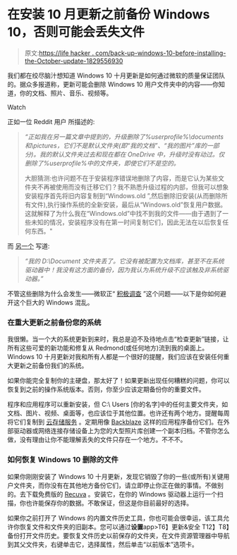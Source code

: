 # 在安装 10 月更新之前备份 Windows 10，否则可能会丢失文件

> 原文:[https://life hacker . com/back-up-windows-10-before-installing-the-October-update-1829556930](https://lifehacker.com/back-up-windows-10-before-installing-the-october-update-1829556930)

我们都在绞尽脑汁想知道 Windows 10 十月更新是如何通过微软的质量保证团队的。据众多报道称，更新可能会删除 Windows 10 用户文件夹中的内容——你知道，你的文档、照片、音乐、视频等。

Watch

正如一位 Reddit 用户 所描述的:

> *“正如我在另一篇文章中提到的，升级删除了%userprofile%\documents 和\pictures，它们不是默认文件夹(即“我的文档”、“我的图片”库的一部分)。我的默认文件夹过去和现在都在 OneDrive 中，升级时没有动过。仅删除了%userprofile%中的文件夹，即使它们不是空的。*
> 
> 大胆猜测:也许问题不在于安装程序错误地删除了内容，而是它认为某些文件夹不再被使用而没有迁移它们？我不熟悉升级过程的内部，但我可以想象安装程序首先将旧内容复制到“Windows.old ”,然后删除旧安装(从而删除所有文件),执行操作系统的全新安装，最后从“Windows.old”恢复用户数据。这就解释了为什么我在“Windows.old”中找不到我的文件——由于遇到了一些未知的情况，安装程序没有在第一时间复制它们，因此无法在以后恢复任何东西。"

而 [另一个](https://www.reddit.com/r/Windows10/comments/9l2v3z/windows_1809_update_wiped_my_documents/e75rgu4/) 写道:

> *“我的 D:\Document 文件夹丢了。它没有被配置为文档库，甚至不在系统驱动器中！我没有这方面的备份，因为我认为系统升级不应该触及非系统驱动器。”*

不管这些删除为什么会发生——微软正“ [积极调查](https://wccftech.com/windows-10-october-2018-update-deleting-user-data/) ”这个问题——以下是你如何避开这个巨大的 Windows 混乱。

### 在重大更新之前备份您的系统

我很懒。当一个大的系统更新到来时，我总是迫不及待地点击“检查更新”链接，让所有这些可爱的新功能和修复从 Redmond(或任何地方)流到我的桌面上。Windows 10 十月更新对我和所有人都是一个很好的提醒，我们应该在安装任何重大更新之前备份我们的系统。

如果你能完全复制你的主硬盘，那太好了！如果更新出现任何糟糕的问题，你可以恢复到之前的操作系统版本。否则，你至少应该定期备份你的重要文件。

程序和应用程序可以重新安装，但 C:\ Users \[你的名字]中的任何主要文件夹，如文档、图片、视频、桌面等，也应该位于其他位置。也许还有两个地方。提醒每周将它们复制到 [云存储服务](https://lifehacker.com/google-one-is-now-open-for-everyone-but-is-it-a-good-d-1826049257) 。定期用像 [Backblaze](https://lifehacker.com/how-do-you-back-up-your-data-in-the-cloud-1828396275) 这样的应用程序备份它们。在外部驱动器或网络连接存储设备上为您的大型照片库创建一个副本归档。不管你怎么做，没有理由让你不能理解丢失的文件只存在一个地方。不不不。

### 如何恢复 Windows 10 删除的文件

如果你刚刚安装了 Windows 10 十月更新，发现它销毁了你的一些(或所有)关键用户文件夹，而你没有在其他地方备份它们，请立即停止你正在做的事情。不做别的。去下载免费版的 [Recuva](https://lifehacker.com/how-can-i-recover-data-from-a-dead-or-erased-hard-drive-5951822#_ga=2.161364283.765649883.1538688414-396842925.1520800403) 。安装它，在你的 Windows 驱动器上运行一个扫描，你也许能保存你的数据。不敢保证，但这是你目前最好的选择。

如果你之前打开了 Windows 的内置文件历史工具，你也可能会很幸运，该工具允许你恢复文件和文件夹的旧副本。您可以通过**设置**app>T6】更新&安全 T12】T8】备份打开文件历史。要恢复文件历史以前保存的文件夹，在文件资源管理器中导航到其父文件夹，右键单击它，选择属性，然后单击“以前版本”选项卡。